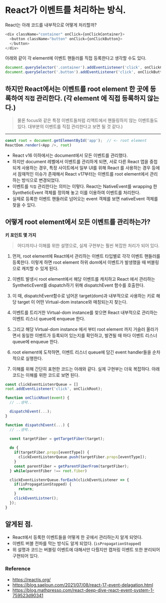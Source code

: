 # React가 이벤트를 처리하는 방식.


React는 아래 코드를 내부적으로 어떻게 처리할까?
```javascript
<div className="container" onClick={onClickContainer}>
  <button className="button" onClick={onClickButton}>
  </button>
</div>
```

아래와 같이 각 element에 이벤트 핸들러를 직접 등록한다고 생각할 수도 있다.
```javascript
document.querySelector('.container').addEventListener('click', onClickContainer);
document.querySelector('.button').addEventListener('click', onClickButton);
```

## 하지만 React에서는 이벤트를 root element 한 곳에 등록하여 `직접` 관리한다. (각 element 에 직접 등록하지 않는다.)
> 물론 focus와 같은 특정 이벤트들처럼 리액트에서 핸들링하지 않는 이벤트들도 있다. 대부분의 이벤트를 직접 관리한다고 보면 될 것 같다.)
****
```javascript
const root = document.getElementById('app');  // <- root element
ReactDom.render(<App />, root)
```

- React v16 이하에서는 document에서 모든 이벤트를 관리했다.
- 하지만 document 레벨에서 이벤트를 관리하게 되면, 서로 다른 React 앱을 중첩되게 사용하는 경우, 특정 사이트에서 일부 UI를 위해 React 를 사용하는 경우 등에서 잠재적인 이슈가 존재해서 React v17부터는 이벤트를 root element에서 관리하는 방식으로 변경되었다.
- 이벤트를 `직접` 관리한다는 의미는 이렇다. React는 NativeEvent를 wrapping 한 SyntheticEvent 객체를 정의해 놓고 이를 이용하여 이벤트를 처리한다.
- 실제로 등록한 이벤트 핸들러로 넘어오는 event 객체를 보면 nativeEvent 객체를 찾을 수 있다.


## 어떻게 root element에서 모든 이벤트를 관리하는가?

**키 포인트 몇 가지**
> 어디까지나 이해를 위한 설명으로, 실제 구현부는 훨씬 복잡한 처리가 되어 있다.

1. 먼저, root element에 React에서 관리하는 이벤트 타입별로 각각 이벤트 핸들러를 등록한다. 이렇게 하면 root element 하위 dom에서 이벤트가 발생했을 때 버블링으로 캐치할 수 있게 된다.

2. 이벤트 발생시 root element에서 해당 이벤트를 캐치하고 React 에서 관리하는 SyntheticEvent를 dispatch하기 위해 dispatchEvent 함수를 호출한다.
  
3. 이 때, dispatchEvent함수로 넘어온 target(dom)과 내부적으로 사용하는 키로 해당 target 이 어떤 Virtual-dom instance와 매칭되는지 찾는다.

4. 이벤트를 트리거한 Virtual-dom instance를 찾으면 React 내부적으로 관리하는 이벤트 리스너 queue에 enqueue 한다.
   
5. 그리고 해당 Virtual-dom instance 에서 부터 root element 까지 거슬러 올라가면서 동일한 이벤트가 등록되어 있는지를 확인하고, 발견될 때 마다 이벤트 리스너 queue에 enqueue 한다.
   
6. root element에 도착하면, 이벤트 리스너 queue에 담긴 event handler들을 순차적으로 실행한다. 

7. 이해를 위해 간단히 표현한 코드는 아래와 같다. 실제 구현부는 더욱 복잡하다. 아래 코드는 이해를 위한 코드로 보면 된다.
```javascript
const clickEventListenrQueue = []
root.addEventListener('click', onClickRoot);

function onClickRoot(event) {
  // ..생략..

  dispatchEvent(...);
}

function dispatchEvent(...) {
  // ..생략..

  const targetFiber = getTargetFiber(target);
  
  do {
    if(targetFiber.props[eventType]) {
      clickEventListenrQueue.push(targetFiber.props[eventType]);
    }
    const parentFiber = getParentFiberFrom(targetFiber);
  } while(parentFiber !== root.fiber)

  clickEventListenrQueue.forEach(clickEventListener => {
    if(isPropagationStopped) {
      return;
    }
    clickEventListner();
  });
}
```


## 알게된 점.
- React에서 등록한 이벤트들을 어떻게 한 곳에서 관리하는지 알게 되엇다.
- 이벤트 버블 전파를 막는 방식도 알게 되었다. (`isPropagationStopped`)
- 위 설명과 코드는 버블링 이벤트에 대해서만 다뤘지만 캡처링 이벤트 또한 분리되어 구현되어 있다.


### Reference
- https://reactjs.org/
- https://blog.saeloun.com/2021/07/08/react-17-event-delagation.html
- https://blog.mathpresso.com/react-deep-dive-react-event-system-1-759523d90341